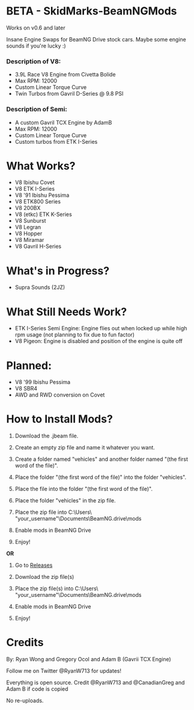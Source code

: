 # BETA - SkidMarks-BeamNGMods 

Works on v0.6 and later

Insane Engine Swaps for BeamNG Drive stock cars.
Maybe some engine sounds if you're lucky :)

<h3>Description of V8:</h3>

- 3.9L Race V8 Engine from Civetta Bolide
- Max RPM: 12000
- Custom Linear Torque Curve
- Twin Turbos from Gavril D-Series @ 9.8 PSI


<h3>Description of Semi:</h3>

- A custom Gavril TCX Engine by AdamB
- Max RPM: 12000
- Custom Linear Torque Curve
- Custom turbos from ETK I-Series


# What Works?
- V8 Ibishu Covet
- V8 ETK I-Series
- V8 '91 Ibishu Pessima
- V8 ETK800 Series
- V8 200BX
- V8 (etkc) ETK K-Series
- V8 Sunburst
- V8 Legran
- V8 Hopper
- V8 Miramar
- V8 Gavril H-Series

# What's in Progress?
- Supra Sounds (2JZ) 

# What Still Needs Work?
- ETK I-Series Semi Engine: Engine flies out when locked up while high rpm usage (not planning to fix due to fun factor)
- V8 Pigeon: Engine is disabled and position of the engine is quite off

# Planned: 
- V8 '99 Ibishu Pessima
- V8 SBR4
- AWD and RWD conversion on Covet

# How to Install Mods?
1) Download the .jbeam file. 

2) Create an empty zip file and name it whatever you want.

3) Create a folder named "vehicles" and another folder named "(the first word of the file)".

4) Place the folder "(the first word of the file)" into the folder "vehicles".

5) Place the file into the folder "(the first word of the file)".

6) Place the folder "vehicles" in the zip file.

7) Place the zip file into C:\Users\ "your_username"\Documents\BeamNG.drive\mods

8) Enable mods in BeamNG Drive 

9) Enjoy!

**OR**

1) Go to [Releases](https://github.com/Rybo713/SkidMarks-BeamNGMods/releases)

2) Download the zip file(s)

3) Place the zip file(s) into C:\Users\ "your_username"\Documents\BeamNG.drive\mods

4) Enable mods in BeamNG Drive

5) Enjoy!

# Credits
By: Ryan Wong and Gregory Ocol and Adam B (Gavrii TCX Engine)

Follow me on Twitter @RyanW713 for updates!

Everything is open source. Credit @RyanW713 and @CanadianGreg and Adam B if code is copied

No re-uploads.
